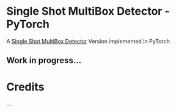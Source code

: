 # Single Shot MultiBox Detector - PyTorch
A [Single Shot MultiBox Detector](https://arxiv.org/abs/1512.02325) Version implemented in PyTorch

## Work in progress...

# Credits
...
